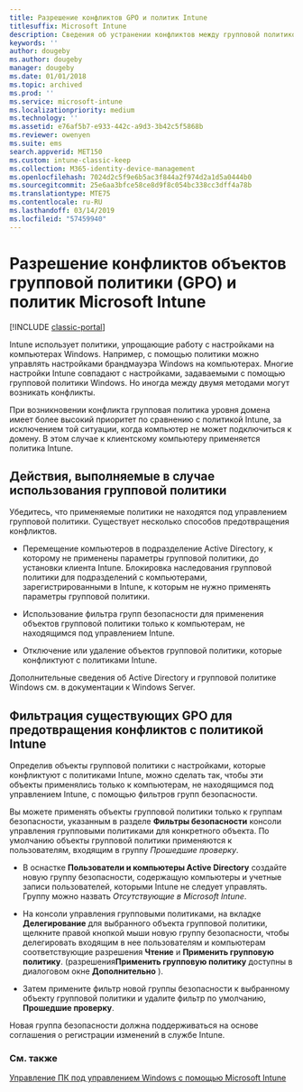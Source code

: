 ```yaml
---
title: Разрешение конфликтов GPO и политик Intune
titlesuffix: Microsoft Intune
description: Сведения об устранении конфликтов между групповой политикой и политиками конфигурации Intune.
keywords: ''
author: dougeby
ms.author: dougeby
manager: dougeby
ms.date: 01/01/2018
ms.topic: archived
ms.prod: ''
ms.service: microsoft-intune
ms.localizationpriority: medium
ms.technology: ''
ms.assetid: e76af5b7-e933-442c-a9d3-3b42c5f5868b
ms.reviewer: owenyen
ms.suite: ems
search.appverid: MET150
ms.custom: intune-classic-keep
ms.collection: M365-identity-device-management
ms.openlocfilehash: 7024d2c5f9e6b5ac3f844a2f974d2a1d5a0444b0
ms.sourcegitcommit: 25e6aa3bfce58ce8d9f8c054bc338cc3dff4a78b
ms.translationtype: MTE75
ms.contentlocale: ru-RU
ms.lasthandoff: 03/14/2019
ms.locfileid: "57459940"
---
```

# <a name="resolve-group-policy-objects-gpo-and-microsoft-intune-policy-conflicts"></a>Разрешение конфликтов объектов групповой политики (GPO) и политик Microsoft Intune

[!INCLUDE [classic-portal](includes/classic-portal.md)]

Intune использует политики, упрощающие работу с настройками на компьютерах Windows. Например, с помощью политики можно управлять настройками брандмауэра Windows на компьютерах. Многие настройки Intune совпадают с настройками, задаваемыми с помощью групповой политики Windows. Но иногда между двумя методами могут возникать конфликты.

При возникновении конфликта групповая политика уровня домена имеет более высокий приоритет по сравнению с политикой Intune, за исключением той ситуации, когда компьютер не может подключиться к домену. В этом случае к клиентскому компьютеру применяется политика Intune.

## <a name="what-to-do-if-you-are-using-group-policy"></a>Действия, выполняемые в случае использования групповой политики
Убедитесь, что применяемые политики не находятся под управлением групповой политики. Существует несколько способов предотвращения конфликтов.

-   Перемещение компьютеров в подразделение Active Directory, к которому не применены параметры групповой политики, до установки клиента Intune. Блокировка наследования групповой политики для подразделений с компьютерами, зарегистрированными в Intune, к которым не нужно применять параметры групповой политики.

-   Использование фильтра групп безопасности для применения объектов групповой политики только к компьютерам, не находящимся под управлением Intune.

-   Отключение или удаление объектов групповой политики, которые конфликтуют с политиками Intune.

Дополнительные сведения об Active Directory и групповой политике Windows см. в документации к Windows Server.

## <a name="how-to-filter-existing-gpos-to-avoid-conflicts-with-intune-policy"></a>Фильтрация существующих GPO для предотвращения конфликтов с политикой Intune
Определив объекты групповой политики с настройками, которые конфликтуют с политиками Intune, можно сделать так, чтобы эти объекты применялись только к компьютерам, не находящимся под управлением Intune, с помощью фильтров групп безопасности.

<!--- ### Use WMI filters
WMI filters selectively apply GPOs to computers that satisfy the conditions of a query. To apply a WMI filter, deploy a WMI class instance to all PCs in the enterprise before you enroll any PCs in the Intune service.

#### To apply WMI filters to a GPO

1.  Create a management object file by copying and pasting the following into a text file, and then saving it to a convenient location as **WIT.mof**. The file contains the WMI class instance that you deploy to PCs that you want to enroll in the Intune service.

    ```
    //Beginning of MOF file.
    #pragma classflags("forceupdate")
    #pragma namespace ("\\\\.\\Root")
    instance of __Namespace
    {
       Name = "WindowsIntune";
    };

    #pragma namespace ("\\\\.\\Root\\WindowsIntune")
    [
       Description("This class defines Microsoft Intune common properties")
    ]
    class WindowsIntune_ManagedNode
    {
       [ read, Description("This defines whether Microsoft Intune Policy is enabled"): DisableOverride ToSubClass ]
       boolean WindowsIntunePolicyEnabled;
       [ read, key, Description("This property defines the version." "Example: 1.0"): ToSubClass ]
       string Version;
    };

    instance of WindowsIntune_ManagedNode
    {
       Version = "1.0";
       WindowsIntunePolicyEnabled = 1;
    };
    ```

2.  Use either a startup script or Group Policy to deploy the file. The following is the deployment command for the startup script. The WMI class instance must be deployed before you enroll client PCs in the Intune service.

    **C:/Windows/System32/Wbem/MOFCOMP &lt;path to MOF file&gt;\wit.mof**

3.  Run either of the following commands to create the WMI filters, depending on whether the GPO you want to filter applies to PCs that are managed by using Intune or to PCs that are not managed by using Intune.

    -   For GPOs that apply to PCs that are not managed by using Intune, use the following:

        ```
        Namespace:root\WindowsIntune
        Query:  SELECT WindowsIntunePolicyEnabled FROM WindowsIntune_ManagedNode WHERE WindowsIntunePolicyEnabled=0
        ```

    -   For GPOs that apply to PCs that are managed by Intune, use the following:

        ```
        Namespace:root\WindowsIntune
        Query:  SELECT WindowsIntunePolicyEnabled FROM WindowsIntune_ManagedNode WHERE WindowsIntunePolicyEnabled=1
        ```

4.  Edit the GPO in the Group Policy Management console to apply the WMI filter that you created in the previous step.

    -   For GPOs that should apply only to PCs that you want to manage by using Intune, apply the filter **WindowsIntunePolicyEnabled=1**.

    -   For GPOs that should apply only to PCs that you do not want to manage by using Intune, apply the filter **WindowsIntunePolicyEnabled=0**.

For more information about how to apply WMI filters in Group Policy, see the blog post [Security Filtering, WMI Filtering, and Item-level Targeting in Group Policy Preferences](http://go.microsoft.com/fwlink/?LinkId=177883). --->


Вы можете применять объекты групповой политики только к группам безопасности, указанным в разделе **Фильтры безопасности** консоли управления групповыми политиками для конкретного объекта. По умолчанию объекты групповой политики применяются к пользователям, входящим в группу *Прошедшие проверку*.

-   В оснастке **Пользователи и компьютеры Active Directory** создайте новую группу безопасности, содержащую компьютеры и учетные записи пользователей, которыми Intune не следует управлять. Группу можно назвать *Отсутствующие в Microsoft Intune*.

-   На консоли управления групповыми политиками, на вкладке **Делегирование** для выбранного объекта групповой политики, щелкните правой кнопкой мыши новую группу безопасности, чтобы делегировать входящим в нее пользователям и компьютерам соответствующие разрешения **Чтение** и **Применить групповую политику**. (разрешения**Применить групповую политику** доступны в диалоговом окне **Дополнительно** ).

-   Затем примените фильтр новой группы безопасности к выбранному объекту групповой политики и удалите фильтр по умолчанию, **Прошедшие проверку**.

Новая группа безопасности должна поддерживаться на основе соглашения о регистрации изменений в службе Intune.

### <a name="see-also"></a>См. также
[Управление ПК под управлением Windows с помощью Microsoft Intune](manage-windows-pcs-with-microsoft-intune.md)
